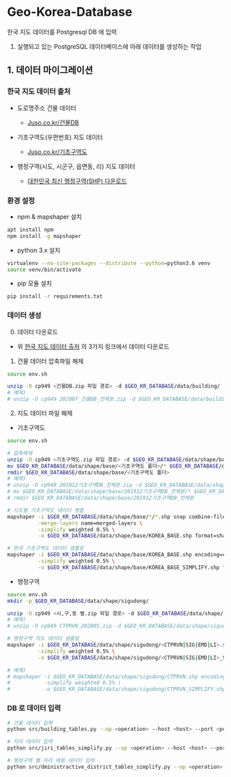 # Geo-Korea-Database

한국 지도 데이터를 Postgresql DB 에 입력

1. 실행되고 있는 PostgreSQL 데이터베이스에 아래 데이터를 생성하는 작업

## 1. 데이터 마이그레이션

### 한국 지도 데이터 출처

- 도로명주소 건물 데이터
  - [Juso.co.kr/건물DB](https://www.juso.go.kr/addrlink/addressBuildDevNew.do?menu=rdnm)

- 기초구역도(우편번호) 지도 데이터
  - [Juso.co.kr/기초구역도](https://www.juso.go.kr/addrlink/addressBuildDevNew.do?menu=bsin)

- 행정구역(시도, 시군구, 읍면동, 리) 지도 데이터
  - [대한민국 최신 행정구역(SHP) 다운로드](http://www.gisdeveloper.co.kr/?p=2332)

### 환경 설정
- npm & mapshaper 설치
```bash
apt install npm
npm install -g mapshaper
```
- python 3.x 설치

```bash
virtualenv --no-site-packages --distribute --python=python3.6 venv
source venv/bin/activate
```

- pip 모듈 설치

```bash
pip install -r requirements.txt
```

### 데이터 생성

0. 데이터 다운로드
- 위 [한국 지도 데이터 출처](#-한국-지도-데이터-출처) 의 3가지 링크에서 데이터 다운로드

1. 건물 데이터 압축파일 해제

```bash
source env.sh

unzip -O cp949 <건물DB.zip 파일 경로> -d $GEO_KR_DATABASE/data/building/
# 예제)
# unzip -O cp949 202007_건물DB_전체분.zip -d $GEO_KR_DATABASE/data/building/
```

2. 지도 데이터 파일 해제
- 기초구역도

```bash
source env.sh

# 압축해제
unzip -O cp949 <기초구역도.zip 파일 경로> -d $GEO_KR_DATABASE/data/shape/base/
mv $GEO_KR_DATABASE/data/shape/base/<기초구역도 폴더>/* $GEO_KR_DATABASE/data/shape/base/
rmdir $GEO_KR_DATABASE/data/shape/base/<기초구역도 폴더>
# 예제)
# unzip -O cp949 201912기초구역DB_전체분.zip -d $GEO_KR_DATABASE/data/shape/base/
# mv $GEO_KR_DATABASE/data/shape/base/201912기초구역DB_전체분/* $GEO_KR_DATABASE/data/shape/base/
# rmdir $GEO_KR_DATABASE/data/shape/base/201912기초구역DB_전체분

# 시도별 기초구역도 데이터 병합
mapshaper -i $GEO_KR_DATABASE/data/shape/base/*/*.shp snap combine-files encoding=cp949  \
          -merge-layers name=merged-layers \
          -simplify weighted 0.5% \
          -o $GEO_KR_DATABASE/data/shape/base/KOREA_BASE.shp format=shapefile target=merged-layers

# 한국 기초구역도 데이터 샘플링
mapshaper -i $GEO_KR_DATABASE/data/shape/base/KOREA_BASE.shp encoding=cp949 \
          -simplify weighted 0.5% \
          -o $GEO_KR_DATABASE/data/shape/base/KOREA_BASE_SIMPLIFY.shp format=shapefile
```

- 행정구역

```bash
source env.sh
mkdir -p $GEO_KR_DATABASE/data/shape/sigudong/

unzip -O cp949 <시,구,동 별.zip 파일 경로> -d $GEO_KR_DATABASE/data/shape/sigudong/
# 예제)
# unzip -O cp949 CTPRVN_202005.zip -d $GEO_KR_DATABASE/data/shape/sigudong/

# 행정구역 지도 데이터 샘플링
mapshaper -i $GEO_KR_DATABASE/data/shape/sigudong/<CTPRVN|SIG|EMD|LI>.shp encoding=cp949 \
          -simplify weighted 0.5% \
          -o $GEO_KR_DATABASE/data/shape/sigudong/<CTPRVN|SIG|EMD|LI>_SIMPLIFY.shp format=shapefile

# 예제)
# mapshaper -i $GEO_KR_DATABASE/data/shape/sigudong/CTPRVN.shp encoding=cp949 \
#           -simplify weighted 0.5% \
#           -o $GEO_KR_DATABASE/data/shape/sigudong/CTPRVN_SIMPLIFY.shp format=shapefile
```

### DB 로 데이터 입력

```bash
# 건물 데이터 입력
python src/building_tables.py --op <operation> --host <host> --port <port> --user <db user> --password <db user passwd> --database <database name>

# 지리 데이터 입력
python src/jiri_tables_simplify.py --op <operation> --host <host> --port <port> --user <db user> --password <db user passwd> --database <database name>

# 행정구역 별 지리 매핑 데이터 입력
python src/dministractive_district_tables_simplify.py --op <operation> --host <host> --port <port> --user <db user> --password <db user passwd> --database <database name>
```
